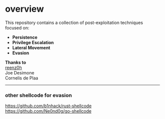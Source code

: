 # overview

This repository contains a collection of post-exploitation techniques focused on:  
- **Persistence**  
- **Privilege Escalation**  
- **Lateral Movement**  
- **Evasion**  

**Thanks to**  
[reenz0h](https://x.com/SEKTOR7net)  
Joe Desimone  
Cornelis de Plaa      

---


### other shellcode for evasion  
https://github.com/b1nhack/rust-shellcode  
https://github.com/Ne0nd0g/go-shellcode  
